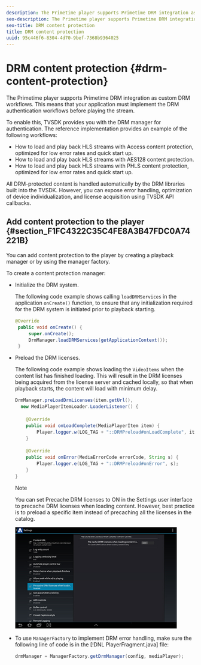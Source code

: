 ```yaml
---
description: The Primetime player supports Primetime DRM integration as custom DRM workflows. This means that your application must implement the DRM authentication workflows before playing the stream.
seo-description: The Primetime player supports Primetime DRM integration as custom DRM workflows. This means that your application must implement the DRM authentication workflows before playing the stream.
seo-title: DRM content protection
title: DRM content protection
uuid: 95c446f6-8304-4d70-9bef-7368b9364025
---
```


# DRM content protection {#drm-content-protection}

The Primetime player supports Primetime DRM integration as custom DRM workflows. This means that your application must implement the DRM authentication workflows before playing the stream.

To enable this, TVSDK provides you with the DRM manager for authentication. The reference implementation provides an example of the following workflows:

* How to load and play back HLS streams with Access content protection, optimized for low error rates and quick start up.
* How to load and play back HLS streams with AES128 content protection. 
* How to load and play back HLS streams with PHLS content protection, optimized for low error rates and quick start up.

All DRM-protected content is handled automatically by the DRM libraries built into the TVSDK. However, you can expose error handling, optimization of device individualization, and license acquisition using TVSDK API callbacks.

## Add content protection to the player {#section_F1FC4322C35C4FE8A3B47FDC0A74221B}

You can add content protection to the player by creating a playback manager or by using the manager factory.

To create a content protection manager:

* Initialize the DRM system.

  The following code example shows calling `loadDRMServices` in the application `onCreate()` function, to ensure that any initialization required for the DRM system is initiated prior to playback starting.

  ```java
  @Override 
   public void onCreate() { 
       super.onCreate();  
       DrmManager.loadDRMServices(getApplicationContext()); 
   }
  ```

* Preload the DRM licenses.

  The following code example shows loading the `VideoItems` when the content list has finished loading. This will result in the DRM licenses being acquired from the license server and cached locally, so that when playback starts, the content will load with minimum delay.

  ```java
  DrmManager.preLoadDrmLicenses(item.getUrl(),  
    new MediaPlayerItemLoader.LoaderListener() { 
   
      @Override 
      public void onLoadComplete(MediaPlayerItem item) { 
          Player.logger.w(LOG_TAG + "::DRMPreload#onLoadComplete", item.getResource().getUrl()); 
      } 
   
      @Override 
      public void onError(MediaErrorCode errorCode, String s) { 
          Player.logger.e(LOG_TAG + "::DRMPreload#onError", s); 
      } 
  } 
  ```

  >[!NOTE]
  >
  >You can set Precache DRM licenses to ON in the Settings user interface to precache DRM licenses when loading content. However, best practice is to preload a specific item instead of precaching all the licenses in the catalog.
  >
  >![](assets/precache-drm-licenses.jpg)

* To use `ManagerFactory` to implement DRM error handling, make sure the following line of code is in the [!DNL PlayerFragment.java] file: 

  ```java
  drmManager = ManagerFactory.getDrmManager(config, mediaPlayer);
  
  ```

<!-- 

Comment Type: draft

## Related API documentation {#section_FF1AEB53F9A64AF39E3F94A934960CA0}

1. [Class DrmManager](https://help.adobe.com/en_US/primetime/reference_implementation/android/javadoc/com/adobe/primetime/reference/manager/DrmManager.html) 
1. [DrmManagerEventListener](https://help.adobe.com/en_US/primetime/reference_implementation/android/javadoc/com/adobe/primetime/reference/manager/DrmManager.DrmManagerEventListener.html)

-->